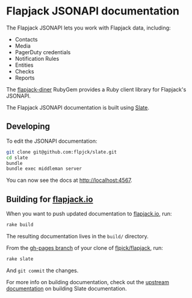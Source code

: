 # Flapjack JSONAPI documentation


The Flapjack JSONAPI lets you work with Flapjack data, including: 

- Contacts
- Media
- PagerDuty credentials
- Notification Rules
- Entities
- Checks
- Reports


The [flapjack-diner](http://github.com/flpjck/flapjack-diner) RubyGem provides a Ruby client library for Flapjack's JSONAPI. 

The Flapjack JSONAPI documentation is built using [Slate](https://github.com/tripit/slate).


## Developing

To edit the JSONAPI documentation:

``` bash
git clone git@github.com:flpjck/slate.git
cd slate
bundle 
bundle exec middleman server
```

You can now see the docs at [http://localhost:4567](http://localhost:4567).

## Building for [flapjack.io](http://flapjack.io/)

When you want to push updated documentation to [flapjack.io](http://flapjack.io/), run: 

``` bash
rake build
```

The resulting documentation lives in the `build/` directory. 

From the [gh-pages branch](https://github.com/flpjck/flapjack/tree/gh-pages) of your clone of [flpjck/flapjack](https://github.com/flpjck/flapjack), run: 

``` bash
rake slate
```

And `git commit` the changes. 

For more info on building documentation, check out the [upstream documentation](https://github.com/tripit/slate/wiki/Deploying-Slate) on building Slate documentation. 